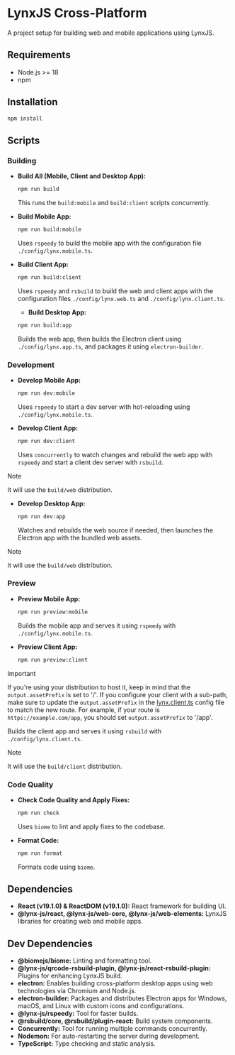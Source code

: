# LynxJS Cross-Platform

A project setup for building web and mobile applications using LynxJS.

## Requirements

- Node.js >= 18
- npm

## Installation

```sh
npm install
```

## Scripts

### Building

- **Build All (Mobile, Client and Desktop App):**

  ```sh
  npm run build
  ```

  This runs the `build:mobile` and `build:client` scripts concurrently.

- **Build Mobile App:**

  ```sh
  npm run build:mobile
  ```

  Uses `rspeedy` to build the mobile app with the configuration file `./config/lynx.mobile.ts`.

- **Build Client App:**

  ```sh
  npm run build:client
  ```

  Uses `rspeedy` and `rsbuild` to build the web and client apps with the configuration files `./config/lynx.web.ts` and `./config/lynx.client.ts`.

  - **Build Desktop App:**

  ```sh
  npm run build:app
  ```

  Builds the web app, then builds the Electron client using `./config/lynx.app.ts`, and packages it using `electron-builder`.

### Development

- **Develop Mobile App:**

  ```sh
  npm run dev:mobile
  ```

  Uses `rspeedy` to start a dev server with hot-reloading using `./config/lynx.mobile.ts`.

- **Develop Client App:**

  ```sh
  npm run dev:client
  ```

  Uses `concurrently` to watch changes and rebuild the web app with `rspeedy` and start a client dev server with `rsbuild`.

> [!NOTE]
> It will use the `build/web` distribution.

- **Develop Desktop App:**

  ```sh
  npm run dev:app
  ```

  Watches and rebuilds the web source if needed, then launches the Electron app with the bundled web assets.

> [!NOTE]
> It will use the `build/web` distribution.

### Preview

- **Preview Mobile App:**

  ```sh
  npm run preview:mobile
  ```

  Builds the mobile app and serves it using `rspeedy` with `./config/lynx.mobile.ts`.

- **Preview Client App:**

  ```sh
  npm run preview:client
  ```

> [!IMPORTANT]
> If you're using your distribution to host it, keep in mind that the `output.assetPrefix` is set to '/'. If you configure your client with a sub-path, make sure to update the `output.assetPrefix` in the [lynx.client.ts](./config/lynx.client.ts) config file to match the new route.
> For example, if your route is `https://example.com/app`, you should set `output.assetPrefix` to '/app'.

  Builds the client app and serves it using `rsbuild` with `./config/lynx.client.ts`.

> [!NOTE]
> It will use the `build/client` distribution.

### Code Quality

- **Check Code Quality and Apply Fixes:**

  ```sh
  npm run check
  ```

  Uses `biome` to lint and apply fixes to the codebase.

- **Format Code:**

  ```sh
  npm run format
  ```

  Formats code using `biome`.

## Dependencies

- **React (v19.1.0) & ReactDOM (v19.1.0):** React framework for building UI.
- **@lynx-js/react, @lynx-js/web-core, @lynx-js/web-elements:** LynxJS libraries for creating web and mobile apps.

## Dev Dependencies

- **@biomejs/biome:** Linting and formatting tool.
- **@lynx-js/qrcode-rsbuild-plugin, @lynx-js/react-rsbuild-plugin:** Plugins for enhancing LynxJS build.
- **electron:** Enables building cross-platform desktop apps using web technologies via Chromium and Node.js.
- **electron-builder:** Packages and distributes Electron apps for Windows, macOS, and Linux with custom icons and configurations.
- **@lynx-js/rspeedy:** Tool for faster builds.
- **@rsbuild/core, @rsbuild/plugin-react:** Build system components.
- **Concurrently:** Tool for running multiple commands concurrently.
- **Nodemon:** For auto-restarting the server during development.
- **TypeScript:** Type checking and static analysis.
